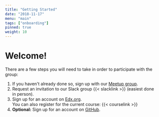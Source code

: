 ```yaml
---
title: "Getting Started"
date: "2018-11-17"
menu: "main"
tags: ["onboarding"]
pinned: true
weight: 10
---
```


# Welcome!

There are a few steps you will need to take in order to participate with the group:

  1. If you haven't already done so, sign up with our [Meetup group](https://www.meetup.com/Portland-Python-Pirates/).
  2. Request an invitation to our Slack group {{< slacklink >}} (easiest done in person).
  3. Sign up for an account on [Edx.org](https://edx.org/). <br/>
    You can also register for the current course: {{< courselink >}}
  4. **Optional:** Sign up for an account on [GitHub](https://www.github.com).


